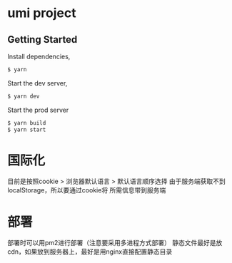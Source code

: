 # umi project

## Getting Started

Install dependencies,

```bash
$ yarn
```

Start the dev server,

```bash
$ yarn dev
```

Start the prod server

```bash
$ yarn build
$ yarn start
```

# 国际化
 目前是按照cookie > 浏览器默认语言 > 默认语言顺序选择
 由于服务端获取不到localStorage，所以要通过cookie将
 所需信息带到服务端

# 部署
 部署时可以用pm2进行部署（注意要采用多进程方式部署）
 静态文件最好是放cdn，如果放到服务器上，最好是用nginx直接配置静态目录
